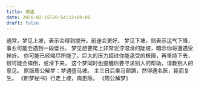 ```yaml
---
title: 坡道
date: 2020-02-15T20:54:12+08:00
draft: false
---
```


通常，梦见上坡，表示会得到提升，前途会更好。
梦见下坡，则表示运气下降，事业可能会遇到一段低谷。
梦见想要爬上非常泥泞湿滑的陡坡，暗示你将遭遇受挫折。
你可能已经竭尽所能了，巨大的压力超过你能承受的极限，再坚持下去，很可能会摔倒，或滑下来。
这个梦同时也提醒你要寻求别人的帮助，请教别人的意见。
原版周公解梦：梦遇堕马坡。
主三日后乘马颠蹶，然得遇名医，毙而复生。
《断梦秘书》行走上坡，病患除。
《周公解梦》